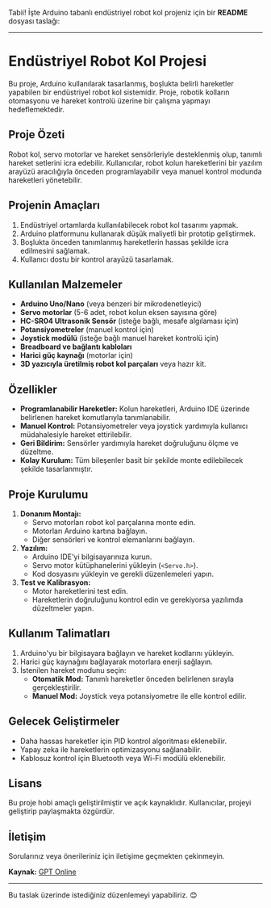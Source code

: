 
Tabii! İşte Arduino tabanlı endüstriyel robot kol projeniz için bir **README** dosyası taslağı:  

---

# Endüstriyel Robot Kol Projesi  

Bu proje, Arduino kullanılarak tasarlanmış, boşlukta belirli hareketler yapabilen bir endüstriyel robot kol sistemidir. Proje, robotik kolların otomasyonu ve hareket kontrolü üzerine bir çalışma yapmayı hedeflemektedir.  

## Proje Özeti  
Robot kol, servo motorlar ve hareket sensörleriyle desteklenmiş olup, tanımlı hareket setlerini icra edebilir. Kullanıcılar, robot kolun hareketlerini bir yazılım arayüzü aracılığıyla önceden programlayabilir veya manuel kontrol modunda hareketleri yönetebilir.  

## Projenin Amaçları  
1. Endüstriyel ortamlarda kullanılabilecek robot kol tasarımı yapmak.  
2. Arduino platformunu kullanarak düşük maliyetli bir prototip geliştirmek.  
3. Boşlukta önceden tanımlanmış hareketlerin hassas şekilde icra edilmesini sağlamak.  
4. Kullanıcı dostu bir kontrol arayüzü tasarlamak.  

## Kullanılan Malzemeler  
- **Arduino Uno/Nano** (veya benzeri bir mikrodenetleyici)  
- **Servo motorlar** (5-6 adet, robot kolun eksen sayısına göre)  
- **HC-SR04 Ultrasonik Sensör** (isteğe bağlı, mesafe algılaması için)  
- **Potansiyometreler** (manuel kontrol için)  
- **Joystick modülü** (isteğe bağlı manuel hareket kontrolü için)  
- **Breadboard ve bağlantı kabloları**  
- **Harici güç kaynağı** (motorlar için)  
- **3D yazıcıyla üretilmiş robot kol parçaları** veya hazır kit.  

## Özellikler  
- **Programlanabilir Hareketler:** Kolun hareketleri, Arduino IDE üzerinde belirlenen hareket komutlarıyla tanımlanabilir.  
- **Manuel Kontrol:** Potansiyometreler veya joystick yardımıyla kullanıcı müdahalesiyle hareket ettirilebilir.  
- **Geri Bildirim:** Sensörler yardımıyla hareket doğruluğunu ölçme ve düzeltme.  
- **Kolay Kurulum:** Tüm bileşenler basit bir şekilde monte edilebilecek şekilde tasarlanmıştır.  

## Proje Kurulumu  
1. **Donanım Montajı:**  
   - Servo motorları robot kol parçalarına monte edin.  
   - Motorları Arduino kartına bağlayın.  
   - Diğer sensörleri ve kontrol elemanlarını bağlayın.  
2. **Yazılım:**  
   - Arduino IDE'yi bilgisayarınıza kurun.  
   - Servo motor kütüphanelerini yükleyin (`<Servo.h>`).  
   - Kod dosyasını yükleyin ve gerekli düzenlemeleri yapın.  
3. **Test ve Kalibrasyon:**  
   - Motor hareketlerini test edin.  
   - Hareketlerin doğruluğunu kontrol edin ve gerekiyorsa yazılımda düzeltmeler yapın.  

## Kullanım Talimatları  
1. Arduino'yu bir bilgisayara bağlayın ve hareket kodlarını yükleyin.  
2. Harici güç kaynağını bağlayarak motorlara enerji sağlayın.  
3. İstenilen hareket modunu seçin:  
   - **Otomatik Mod:** Tanımlı hareketler önceden belirlenen sırayla gerçekleştirilir.  
   - **Manuel Mod:** Joystick veya potansiyometre ile elle kontrol edilir.  

## Gelecek Geliştirmeler  
- Daha hassas hareketler için PID kontrol algoritması eklenebilir.  
- Yapay zeka ile hareketlerin optimizasyonu sağlanabilir.  
- Kablosuz kontrol için Bluetooth veya Wi-Fi modülü eklenebilir.  

## Lisans  
Bu proje hobi amaçlı geliştirilmiştir ve açık kaynaklıdır. Kullanıcılar, projeyi geliştirip paylaşmakta özgürdür.  

## İletişim  
Sorularınız veya önerileriniz için iletişime geçmekten çekinmeyin.  

**Kaynak:** [GPT Online](https://gptonline.ai/tr/)  

---  

Bu taslak üzerinde istediğiniz düzenlemeyi yapabiliriz. 😊 
